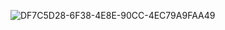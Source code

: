 ![DF7C5D28-6F38-4E8E-90CC-4EC79A9FAA49](https://github.com/friendlymatthew/friendlymatthew/assets/38759997/bbfdcc58-7aad-41e6-a9a1-dc13ebc2abc5)
